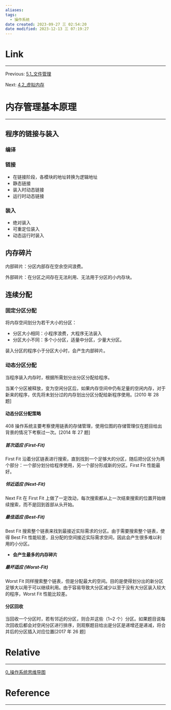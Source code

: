 ```yaml
---
aliases:
tags:
  - 操作系统
date created: 2023-09-27 三 02:54:20
date modified: 2023-12-13 三 07:19:27
---
```


# Link

---

Previous: [5.1\_文件管理](5.1_文件管理.md)

Next: [4.2\_虚拟内存](4.2_虚拟内存.md)

# 内存管理基本原理

---

## 程序的链接与装入

### 编译

### 链接

- 在链接阶段，各模块的地址转换为逻辑地址
- 静态链接
- 装入时动态链接
- 运行时动态链接

### 装入

- 绝对装入
- 可重定位装入
- 动态运行时装入

## 内存碎片

内部碎片：分区内部存在空余空间浪费。

外部碎片：在分区之间存在无法利用、无法用于分区的小内存块。

## 连续分配

### 固定分区分配

将内存空间划分为若干大小的分区：

- 分区大小相同：小程序浪费，大程序无法装入
- 分区大小不同：多个小分区，适量中分区，少量大分区。

装入分区的程序小于分区大小时，会产生内部碎片。

### 动态分区分配

当程序装入内存时，根据所需划分出分区分配给程序。

当某个分区被释放，变为空闲分区后，如果内存空间中仍有足量的空闲内存，对于新来的程序，优先将未划分过的内存划出分区分配给新程序使用。[2010 年 28 题]

#### 动态分区分配策略

408 操作系统主要考察使用链表的存储管理，使用位图的存储管理仅在题目给出背景的情况下考察过一次。[2014 年 27 题]

##### 首次适应 (First-Fit)

First Fit 沿着分区链表进行搜索，直到找到一个足够大的分区，随后把分区分为两个部分：一个部分划分给程序使用，另一个部分形成新的分区。First Fit 性能最好。

##### 邻近适应 (Next-Fit)

Next Fit 在 First Fit 上做了一定改动，每次搜索都从上一次结束搜索的位置开始继续搜索，而不是回到首部从头开始。

##### 最佳适应 (Best-Fit)

Best Fit 搜索整个链表来找到最接近实际需求的分区。由于需要搜索整个链表，使得 Best Fit 性能较差，且分配的空间接近实际需求空间，因此会产生很多难以利用的小分区。

- **会产生最多的内存碎片**

##### 最坏适应 (Worst-Fit)

Worst Fit 同样搜索整个链表，但是分配最大的空间。目的是使得划分出的新分区足够大以用于可以继续利用。由于容易导致大分区减少以至于没有大分区装入较大的程序，Worst Fit 性能比较差。

#### 分区回收

当回收一个分区时，若有邻近的分区，则合并这些（1~2 个）分区。如果题目说每次回收后都会对空闲分区进行排序，则观察题目给出是分区是递增还是递减，将合并后的分区插入对应位置[2017 年 26 题]

# Relative

---

[0\_操作系统思维导图](0_操作系统思维导图.md)

# Reference

---
